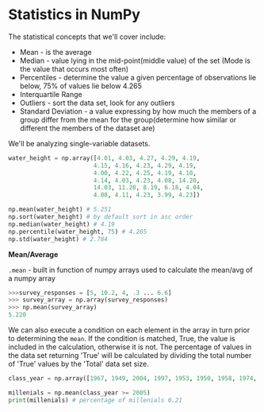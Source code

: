 # Statistics in NumPy

The statistical concepts that we'll cover include:

- Mean - is the average
- Median - value lying in the mid-point(middle value) of the set (Mode is the value that occurs most often)
- Percentiles - determine the value a given percentage of observations lie below, 75% of values lie below 4.265
- Interquartile Range
- Outliers - sort the data set, look for any outliers
- Standard Deviation - a value expressing by how much the members of a group differ from the mean for the group(determine how similar or different the members of the dataset are)

We'll be analyzing single-variable datasets.

```py
water_height = np.array([4.01, 4.03, 4.27, 4.29, 4.19,
                        4.15, 4.16, 4.23, 4.29, 4.19,
                        4.00, 4.22, 4.25, 4.19, 4.10,
                        4.14, 4.03, 4.23, 4.08, 14.20,
                        14.03, 11.20, 8.19, 6.18, 4.04,
                        4.08, 4.11, 4.23, 3.99, 4.23])

np.mean(water_height) # 5.251
np.sort(water_height) # by default sort in asc order
np.median(water_height) # 4.19
np.percentile(water_height, 75) # 4.265
np.std(water_height) # 2.784
```

**Mean/Average**

`.mean` - built in function of numpy arrays used to calculate the mean/avg of a numpy array

```py
>>>survey_responses = [5, 10.2, 4, .3 ... 6.6]
>>> survey_array = np.array(survey_responses)
>>> np.mean(survey_array)
5.220
```

We can also execute a condition on each element in the array in turn prior to determining the `mean`. If the condition is matched, True, the value is included in the calculation, otherwise it is not. The percentage of values in the data set returning 'True' will be calculated by dividing the total number of 'True' values by the 'Total' data set size.

```py
class_year = np.array([1967, 1949, 2004, 1997, 1953, 1950, 1958, 1974, 1987, 2006, 2013, 1978, 1951, 1998, 1996, 1952, 2005, 2007, 2003, 1955, 1963, 1978, 2001, 2012, 2014, 1948, 1970, 2011, 1962, 1966, 1978, 1988, 2006, 1971, 1994, 1978, 1977, 1960, 2008, 1965, 1990, 2011, 1962, 1995, 2004, 1991, 1952, 2013, 1983, 1955, 1957, 1947, 1994, 1978, 1957, 2016, 1969, 1996, 1958, 1994, 1958, 2008, 1988, 1977, 1991, 1997, 2009, 1976, 1999, 1975, 1949, 1985, 2001, 1952, 1953, 1949, 2015, 2006, 1996, 2015, 2009, 1949, 2004, 2010, 2011, 2001, 1998, 1967, 1994, 1966, 1994, 1986, 1963, 1954, 1963, 1987, 1992, 2008, 1979, 1987])

millenials = np.mean(class_year >= 2005)
print(millenials) # percentage of millenials 0.21
```

